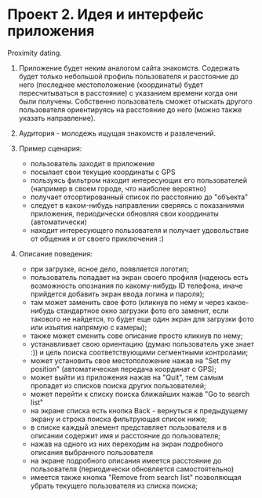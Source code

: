 Проект 2. Идея и интерфейс приложения
=============

Proximity dating.

1. Приложение будет неким аналогом сайта знакомств. Содержать будет только небольшой профиль пользователя и расстояние до него (последнее местоположение (координаты) будет пересчитываться в расстояние) с указанием времени когда они были получены. Собственно пользователь сможет отыскать другого пользователя ориентируясь на расстояние до него (можно также указать направление).

2. Аудитория - молодежь ищущая знакомств и развлечений.

3. Пример сценария: 
	- пользователь заходит в приложение
	- посылает свои текущие координаты с GPS
	- пользуясь фильтром находит интересующих его пользователей (например в своем городе, что наиболее вероятно)
	- получает отсортированный список по расстоянию до "объекта"
	- следует в каком-нибудь направлении сверяясь с показаниями приложения, периодически обновляя свои координаты (автоматически)
	- находит интересующего пользователя и получает удовольствие от общения и от своего приключения :)

4. Описание поведения:
 	- при загрузке, ясное дело, появляется логотип;
	- пользователь попадает на экран своего профиля (надеюсь есть возможность опознания по какому-нибудь ID телефона, иначе прийдется добавить экран ввода логина и пароля);
	- там может заменить свое фото (кликнув по нему и через какое-нибудь стандартное окно загрузки фото его заменит, если такового не найдется, то будет еще один экран для загрузки фото или изъятия напрямую с камеры);
	- также может сменить сове описание просто кликнув по нему;
	- устанавливает свою ориентацию (думаю пользователь уже знает :)) и цель поиска соответствующими сегментными контролами;
	- может установить свое местоположение нажав на "Set my position" (автоматическая передача координат с GPS);
	- может выйти из приложения нажав на "Quit", тем самым пропадет из списков поиска других пользователей;
	- может перейти к списку поиска ближайших нажав "Go to search list"
	- на экране списка есть кнопка Back - вернуться к предыдущему экрану и строка поиска фильтрующая список ниже;
	- в списке каждый элемент представляет пользователя и в описании содержит имя и расстояние до пользователя;
	- нажав на одного из них переходим на экран подробного описания выбранного пользователя
	- на экране подробного описания имеется расстояние до пользователя (периодически обновляется самостоятельно)
	- имеется также кнопка "Remove from search list" позволяющая убрать текущего пользователя из списка поиска;